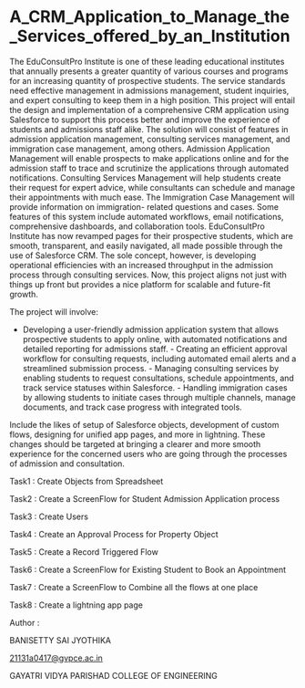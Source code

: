 # A_CRM_Application_to_Manage_the_Services_offered_by_an_Institution


The EduConsultPro Institute is one of these leading educational institutes that 
annually presents a greater quantity of various courses and programs for an 
increasing quantity of prospective students. The service standards need effective 
management in admissions management, student inquiries, and expert 
consulting to keep them in a high position. This project will entail the design and 
implementation of a comprehensive CRM application using Salesforce to 
support this process better and improve the experience of students and 
admissions staff alike. The solution will consist of features in admission 
application management, consulting services management, and immigration 
case management, among others. Admission Application Management will 
enable prospects to make applications online and for the admission staff to trace 
and scrutinize the applications through automated notifications. Consulting 
Services Management will help students create their request for expert advice, 
while consultants can schedule and manage their appointments with much ease. 
The Immigration Case Management will provide information on immigration- 
related questions and cases. Some features of this system include automated 
workflows, email notifications, comprehensive dashboards, and collaboration 
tools. EduConsultPro Institute has now revamped pages for their prospective 
students, which are smooth, transparent, and easily navigated, all made possible 
through the use of Salesforce CRM. The sole concept, however, is developing 
operational efficiencies with an increased throughput in the admission process 
through consulting services. Now, this project aligns not just with things up front 
but provides a nice platform for scalable and future-fit growth. 

The project will involve: 
 - Developing a user-friendly admission application system that allows 
prospective students to apply online, with automated notifications and 
detailed reporting for admissions staff. - Creating an efficient approval workflow for consulting requests, including 
automated email alerts and a streamlined submission process. - Managing consulting services by enabling students to request 
consultations, schedule appointments, and track service statuses within 
Salesforce. - Handling immigration cases by allowing students to initiate cases through 
multiple channels, manage documents, and track case progress with 
integrated tools. 
 
Include the likes of setup of Salesforce objects, development of custom flows, 
designing for unified app pages, and more in lightning. These changes should 
be targeted at bringing a clearer and more smooth experience for the 
concerned users who are going through the processes of admission and 
consultation. 

Task1 : Create Objects from Spreadsheet 

Task2 : Create a ScreenFlow for Student Admission Application process 

Task3 : Create Users

Task4 : Create an Approval Process for Property Object 

Task5 : Create a Record Triggered Flow

Task6 : Create a ScreenFlow for Existing Student to Book an Appointment 

Task7 : Create a ScreenFlow to Combine all the flows at one place 

Task8 : Create a lightning app page



Author :

BANISETTY SAI JYOTHIKA

21131a0417@gvpce.ac.in

GAYATRI VIDYA PARISHAD COLLEGE OF ENGINEERING


